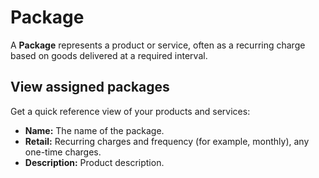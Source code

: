 # Package

A **Package** represents a product or service, often as a recurring charge based on goods delivered at a required interval.

## View assigned packages

Get a quick reference view of your products and services:

+ **Name:** The name of the package.
+ **Retail:** Recurring charges and frequency (for example, monthly), any one-time charges.
+ **Description:** Product description.
